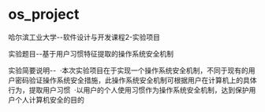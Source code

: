 # os_project

哈尔滨工业大学--软件设计与开发课程2-实验项目

实验题目--基于用户习惯特征提取的操作系统安全机制

实验简要说明--
  ·本次实验项目在于实现一个操作系统安全机制，不同于现有的用户密码验证操作系统安全措施，此操作系统安全机制可根据用户在计算机上的具体行为，提取用户习惯
  ·以用户的个人使用习惯作为操作系统安全机制，达到保护用户个人计算机安全的目的
